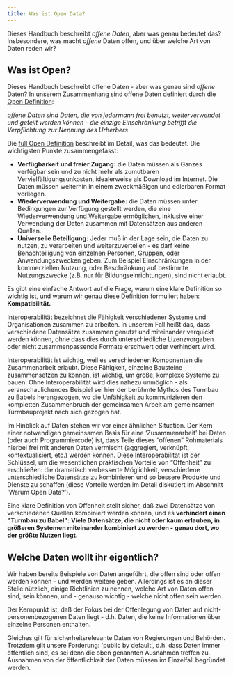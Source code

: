 ```yaml
---
title: Was ist Open Data?
---
```


Dieses Handbuch beschreibt *offene Daten*, aber was genau bedeutet das? Insbesondere, was macht *offene* Daten offen, und über welche Art von Daten reden wir?

## Was ist Open?

Dieses Handbuch beschreibt offene Daten - aber was genau sind *offene* Daten? In unserem Zusammenhang sind offene Daten definiert durch die [Open Definition](http://opendefinition.org/):

*offene Daten sind Daten, die von jedermann frei benutzt, weiterverwendet und geteilt werden können - die einzige Einschränkung betrifft die Verpflichtung zur Nennung des Urherbers*

Die [full Open Definition](http://opendefinition.org/okd/) beschreibt im Detail, was das bedeutet. Die wichtigsten Punkte zusammengefasst:

-   **Verfügbarkeit und freier Zugang:** die Daten müssen als Ganzes verfügbar sein und zu nicht mehr als zumutbaren Vervielfältigungsunkosten, idealerweise als Download im Internet. Die Daten müssen weiterhin in einem zweckmäßigen und edierbaren Format vorliegen.
-   **Wiederverwendung und Weitergabe:** die Daten müssen unter Bedingungen zur Verfügung gestellt werden, die eine Wiederverwendung und Weitergabe ermöglichen, inklusive einer Verwendung der Daten zusammen mit Datensätzen aus anderen Quellen.
-   **Universelle Beteiligung:** Jeder muß in der Lage sein, die Daten zu nutzen, zu verarbeiten und weiterzuverteilen - es darf keine Benachteiligung von einzelnen Personen, Gruppen, oder Anwendungszwecken geben. Zum Beispiel Einschränkungen in der kommerziellen Nutzung, oder Beschränkung auf bestimmte Nutzungszwecke (z.B. nur für Bildungseinrichtungen), sind nicht erlaubt.

Es gibt eine einfache Antwort auf die Frage, warum eine klare Definition so wichtig ist, und warum wir genau diese Definition formuliert haben: **Kompatibilität.**

Interoperabilität bezeichnet die Fähigkeit verschiedener Systeme und Organisationen zusammen zu arbeiten. In unserem Fall heißt das, dass verschiedene Datensätze zusammen genutzt und miteinander verquickt werden können, ohne dass dies durch unterschiedliche Lizenzvorgaben oder nicht zusammenpassende Formate erschwert oder verhindert wird.

Interoperabilität ist wichtig, weil es verschiedenen Komponenten die Zusammenarbeit erlaubt. Diese Fähigkeit, einzelne Bausteine zusammensetzen zu können, ist wichtig, um große, komplexe Systeme zu bauen. Ohne Interoperabilität wird dies nahezu unmöglich - als veranschaulichendes Beispiel sei hier der berühmte Mythos des Turmbau zu Babels herangezogen, wo die Unfähigkeit zu kommunizieren den kompletten Zusammenbruch der gemeinsamen Arbeit am gemeinsamen Turmbauprojekt nach sich gezogen hat.

Im Hinblick auf Daten stehen wir vor einer ähnlichen Situation. Der Kern einer notwendigen gemeinsamen Basis für eine ‘Zusammenarbeit’ bei Daten (oder auch Programmiercode) ist, dass Teile dieses “offenen” Rohmaterials hierbei frei mit anderen Daten vermischt (aggregiert, verknüpft, kontextualisiert, etc.) werden können. Diese Interoperabilität ist der Schlüssel, um die wesentlichen praktischen Vorteile von “Offenheit” zu erschließen: die dramatisch verbesserte Möglichkeit, verschiedene unterschiedliche Datensätze zu kombinieren und so bessere Produkte und Dienste zu schaffen (diese Vorteile werden im Detail diskutiert im Abschnitt ‘Warum Open Data?’).

Eine klare Definition von Offenheit stellt sicher, daß zwei Datensätze von verschiedenen Quellen kombiniert werden können, und es **verhindert einen "Turmbau zu Babel": Viele Datensätze, die nicht oder kaum erlauben, in größeren Systemen miteinander kombiniert zu werden - genau dort, wo der größte Nutzen liegt.**

## Welche Daten wollt ihr eigentlich?

Wir haben bereits Beispiele von Daten angeführt, die offen sind oder offen werden können - und werden weitere geben. Allerdings ist es an dieser Stelle nützlich, einige Richtlinien zu nennen, welche Art von Daten offen sind, sein können, und - genauso wichtig - welche nicht offen sein werden.

Der Kernpunkt ist, daß der Fokus bei der Offenlegung von Daten auf nicht-personenbezogenen Daten liegt - d.h. Daten, die keine Informationen über einzelne Personen enthalten.

Gleiches gilt für sicherheitsrelevante Daten von Regierungen und Behörden. Trotzdem gilt unsere Forderung: 'public by default', d.h. dass Daten immer öffentlich sind, es sei denn die oben genannten Ausnahmen treffen zu. Ausnahmen von der öffentlichkeit der Daten müssen im Einzelfall begründet werden.